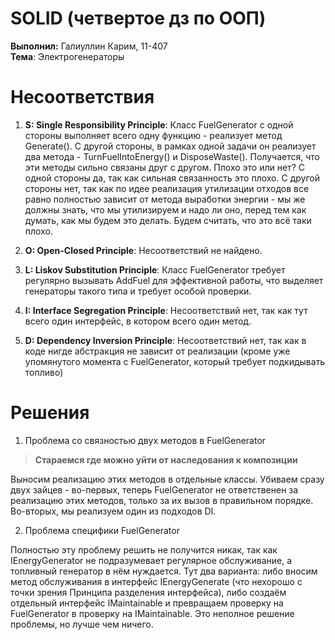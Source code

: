 ﻿
# SOLID (четвертое дз по ООП)

**Выполнил:** Галиуллин Карим, 11-407      
**Тема**: Электрогенераторы


# Несоответствия
1. **S: Single Responsibility Principle**: Класс FuelGenerator с одной стороны выполняет всего одну функцию - реализует метод Generate(). С другой стороны, в рамках одной задачи он реализует два метода - TurnFuelIntoEnergy() и DisposeWaste(). Получается, что эти методы сильно связаны друг с другом.
   Плохо это или нет? С одной стороны да, так как сильная связанность это плохо. С другой стороны нет, так как по идее реализация утилизации отходов все равно полностью зависит от метода выработки энергии - мы же должны знать, что мы утилизируем и надо ли оно, перед тем как думать, как мы будем это делать.
   Будем считать, что это всё таки плохо.

2. **O: Open-Closed Principle**: Несоответствий не найдено.
3. **L: Liskov Substitution Principle**: Класс FuelGenerator требует регулярно вызывать AddFuel для эффективной работы, что выделяет генераторы такого типа и требует особой проверки.
4. **I: Interface Segregation Principle**: Несоответствий нет, так как тут всего один интерфейс, в котором всего один метод.
5. **D: Dependency Inversion Principle**: Несоответствий нет, так как в коде нигде абстракция не зависит от реализации (кроме уже упомянутого момента с FuelGenerator, который требует подкидывать топливо)

# Решения
1. Проблема со связностью двух методов в FuelGenerator
> **Стараемся где можно уйти от наследования к композиции**

Выносим реализацию этих методов в отдельные классы. Убиваем сразу двух зайцев - во-первых, теперь FuelGenerator не ответственен за реализацию этих методов, только за их вызов в правильном порядке. Во-вторых, мы реализуем один из подходов DI.

2. Проблема специфики FuelGenerator

Полностью эту проблему решить не получится никак, так как IEnergyGenerator не подразумевает регулярное обслуживание, а топливный генератор в нём нуждается. Тут два варианта: либо вносим метод обслуживания в интерфейс IEnergyGenerate (что нехорошо с точки зрения Принципа разделения интерфейса), либо создаём отдельный интерфейс IMaintainable и превращаем проверку на FuelGenerator в проверку на IMaintainable. Это неполное решение проблемы, но лучше чем ничего.